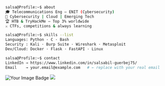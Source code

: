 ```bash
salsa@Profile:~$ about
🎓 Telecommunications Eng — ENIT (Cybersecurity)
🔐 Cybersecurity | Cloud | Emerging Tech
🏆 HTB & TryHackMe — Top 3% worldwide
⚔️ CTFs, competitions & always learning

salsa@Profile:~$ skills --list
Languages: Python · C · Bash
Security : Kali · Burp Suite · Wireshark · Metasploit
Dev/Cloud: Docker · Flask · FastAPI · Linux

salsa@Profile:~$ contact
LinkedIn → https://www.linkedin.com/in/salsabil-guerbej75/
Email    → your.email@example.com   # ← replace with your real email
````
<img src="https://tryhackme-badges.s3.amazonaws.com/dumyysal.png" alt="Your Image Badge" /> 
<img src="hackerrank.png" />
